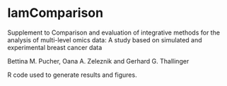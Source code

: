 # IamComparison

Supplement to Comparison and evaluation of integrative methods for the analysis of multi-level omics data: A study based on simulated and experimental breast cancer data

Bettina M. Pucher, Oana A. Zeleznik and Gerhard G. Thallinger

R code used to generate results and figures.
